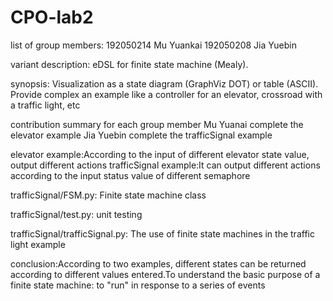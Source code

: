# CPO-lab2
list of group members: 192050214 Mu Yuankai 192050208 Jia Yuebin

variant description:
eDSL for finite state machine (Mealy).

synopsis:
Visualization as a state diagram (GraphViz DOT) or table (ASCII).
Provide complex an example like a controller for an elevator, crossroad with a traffic light, etc

contribution summary for each group member
Mu Yuanai complete the elevator example
Jia Yuebin complete the trafficSignal example

elevator example:According to the input of different elevator state value, output different actions
trafficSignal example:It can output different actions according to the input status value of different semaphore

trafficSignal/FSM.py:
Finite state machine class

trafficSignal/test.py:
unit testing

trafficSignal/trafficSignal.py:
The use of finite state machines in the traffic light example






conclusion:According to two examples, different states can be returned according to different values entered.To understand the basic purpose of a finite state machine: to "run" in response to a series of events

